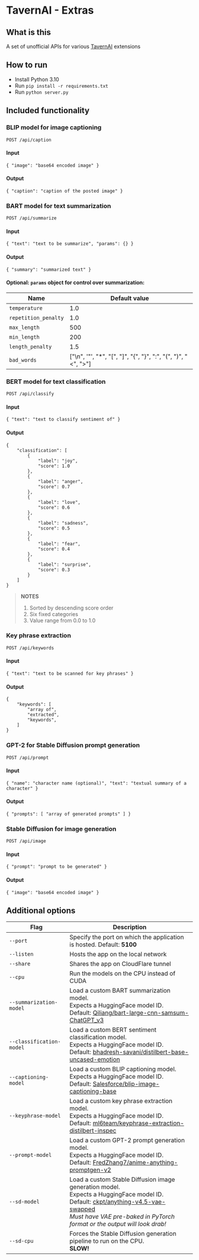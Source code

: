 # TavernAI - Extras
## What is this
A set of unofficial APIs for various [TavernAI](https://github.com/TavernAI/TavernAI) extensions

## How to run
* Install Python 3.10
* Run `pip install -r requirements.txt`
* Run `python server.py`

## Included functionality
### BLIP model for image captioning
`POST /api/caption`
#### **Input**
```
{ "image": "base64 encoded image" }
```
#### **Output**
```
{ "caption": "caption of the posted image" }
```

### BART model for text summarization
`POST /api/summarize`
#### **Input**
```
{ "text": "text to be summarize", "params": {} }
```
#### **Output**
```
{ "summary": "summarized text" }
```
#### Optional: `params` object for control over summarization:
| Name                  | Default value                                                 |
| --------------------- | ------------------------------------------------------------- |
| `temperature`         | 1.0                                                           |
| `repetition_penalty`  | 1.0                                                           |
| `max_length`          | 500                                                           |
| `min_length`          | 200                                                           |
| `length_penalty`      | 1.5                                                           |
| `bad_words`           | ["\n", '"', "*", "[", "]", "{", "}", ":", "(", ")", "<", ">"] |

### BERT model for text classification
`POST /api/classify`
#### **Input**
```
{ "text": "text to classify sentiment of" }
```
#### **Output**
```
{
    "classification": [
        {
            "label": "joy",
            "score": 1.0
        },
        {
            "label": "anger",
            "score": 0.7
        },
        {
            "label": "love",
            "score": 0.6
        },
        {
            "label": "sadness",
            "score": 0.5
        },
        {
            "label": "fear",
            "score": 0.4
        },
        {
            "label": "surprise",
            "score": 0.3
        }
    ]
}
```
> **NOTES**
> 1. Sorted by descending score order
> 2. Six fixed categories
> 3. Value range from 0.0 to 1.0

### Key phrase extraction
`POST /api/keywords`
#### **Input**
```
{ "text": "text to be scanned for key phrases" }
```
#### **Output**
```
{
    "keywords": [
        "array of",
        "extracted",
        "keywords",
    ]
}
```

### GPT-2 for Stable Diffusion prompt generation
`POST /api/prompt`
#### **Input**
```
{ "name": "character name (optional)", "text": "textual summary of a character" }
```
#### **Output**
```
{ "prompts": [ "array of generated prompts" ] }
```

### Stable Diffusion for image generation
`POST /api/image`
#### **Input**
```
{ "prompt": "prompt to be generated" }
```
#### **Output**
```
{ "image": "base64 encoded image" }
```

## Additional options
| Flag                     | Description                                                            |
| ------------------------ | ---------------------------------------------------------------------- |
| `--port`                 | Specify the port on which the application is hosted. Default: **5100** |
| `--listen`               | Hosts the app on the local network                                     |
| `--share`                | Shares the app on CloudFlare tunnel                                    |
| `--cpu`                  | Run the models on the CPU instead of CUDA                              |
| `--summarization-model`  | Load a custom BART summarization model.<br>Expects a HuggingFace model ID.<br>Default: [Qiliang/bart-large-cnn-samsum-ChatGPT_v3](https://huggingface.co/Qiliang/bart-large-cnn-samsum-ChatGPT_v3) |
| `--classification-model` | Load a custom BERT sentiment classification model.<br>Expects a HuggingFace model ID.<br>Default: [bhadresh-savani/distilbert-base-uncased-emotion](https://huggingface.co/bhadresh-savani/distilbert-base-uncased-emotion) |
| `--captioning-model`     | Load a custom BLIP captioning model.<br>Expects a HuggingFace model ID.<br>Default: [Salesforce/blip-image-captioning-base](https://huggingface.co/Salesforce/blip-image-captioning-base) |
| `--keyphrase-model`      | Load a custom key phrase extraction model.<br>Expects a HuggingFace model ID.<br>Default: [ml6team/keyphrase-extraction-distilbert-inspec](https://huggingface.co/ml6team/keyphrase-extraction-distilbert-inspec) |
| `--prompt-model`         | Load a custom GPT-2 prompt generation model.<br>Expects a HuggingFace model ID.<br>Default: [FredZhang7/anime-anything-promptgen-v2](https://huggingface.co/FredZhang7/anime-anything-promptgen-v2) |
| `--sd-model`             | Load a custom Stable Diffusion image generation model.<br>Expects a HuggingFace model ID.<br>Default: [ckpt/anything-v4.5-vae-swapped](https://huggingface.co/ckpt/anything-v4.5-vae-swapped)<br>*Must have VAE pre-baked in PyTorch format or the output will look drab!* |
| `--sd-cpu`               | Forces the Stable Diffusion generation pipeline to run on the CPU.<br>**SLOW!** |